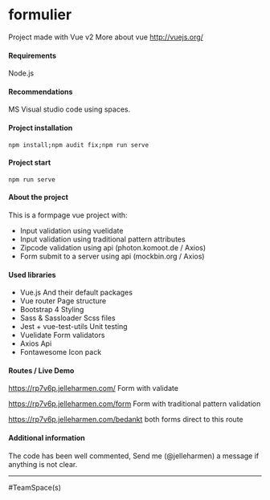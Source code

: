 # formulier

Project made with Vue v2
More about vue http://vuejs.org/

#### Requirements
Node.js


#### Recommendations
MS Visual studio code using spaces.


#### Project installation
```npm install;npm audit fix;npm run serve```

#### Project start
```npm run serve```


#### About the project
This is a formpage vue project with: 
  - Input validation using vuelidate 
  - Input validation using traditional pattern attributes
  - Zipcode validation using api (photon.komoot.de / Axios)
  - Form submit to a server using api (mockbin.org / Axios)

#### Used libraries
- Vue.js                  And their default packages
- Vue router              Page structure
- Bootstrap 4             Styling
- Sass & Sassloader       Scss files
- Jest + vue-test-utils   Unit testing
- Vuelidate               Form validators
- Axios                   Api
- Fontawesome             Icon pack


#### Routes / Live Demo 

https://rp7v6p.jelleharmen.com/        Form with validate

https://rp7v6p.jelleharmen.com/form     Form with traditional pattern validation

https://rp7v6p.jelleharmen.com/bedankt  both forms direct to this route



#### Additional information
The code has been well commented, 
Send me (@jelleharmen) a message if anything is not clear. 


---
#TeamSpace(s)
